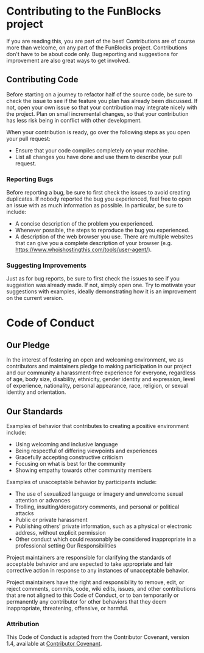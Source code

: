 # Contributing to the FunBlocks project

If you are reading this, you are part of the best! Contributions are of course more than welcome, on any part of the FunBlocks project.
Contributions don't have to be about code only.
Bug reporting and suggestions for improvement are also great ways to get involved.

## Contributing Code

Before starting on a journey to refactor half of the source code, be sure to check the issue to see if the feature you plan has already been discussed.
If not, open your own issue so that your contribution may integrate nicely with the project.
Plan on small incremental changes, so that your contribution has less risk being in conflict with other development.

When your contribution is ready, go over the following steps as you open your pull request:

* Ensure that your code compiles completely on your machine.
* List all changes you have done and use them to describe your pull request.

### Reporting Bugs

Before reporting a bug, be sure to first check the issues to avoid creating duplicates.
If nobody reported the bug you experienced, feel free to open an issue with as much information as possible.
In particular, be sure to include:

* A concise description of the problem you experienced.
* Whenever possible, the steps to reproduce the bug you experienced.
* A description of the web browser you use.
  There are multiple websites that can give you a complete description of your browser (e.g. https://www.whoishostingthis.com/tools/user-agent/).

### Suggesting Improvements

Just as for bug reports, be sure to first check the issues to see if you suggestion was already made.
If not, simply open one.
Try to motivate your suggestions with examples, ideally demonstrating how it is an improvement on the current version.

# Code of Conduct

## Our Pledge

In the interest of fostering an open and welcoming environment, we as contributors and maintainers pledge to making participation in our project and our community a harassment-free experience for everyone, regardless of age, body size, disability, ethnicity, gender identity and expression, level of experience, nationality, personal appearance, race, religion, or sexual identity and orientation.

## Our Standards

Examples of behavior that contributes to creating a positive environment include:

* Using welcoming and inclusive language
* Being respectful of differing viewpoints and experiences
* Gracefully accepting constructive criticism
* Focusing on what is best for the community
* Showing empathy towards other community members

Examples of unacceptable behavior by participants include:

* The use of sexualized language or imagery and unwelcome sexual attention or advances
* Trolling, insulting/derogatory comments, and personal or political attacks
* Public or private harassment
* Publishing others' private information, such as a physical or electronic address, without explicit permission
* Other conduct which could reasonably be considered inappropriate in a professional setting
Our Responsibilities

Project maintainers are responsible for clarifying the standards of acceptable behavior and are expected to take appropriate and fair corrective action in response to any instances of unacceptable behavior.

Project maintainers have the right and responsibility to remove, edit, or reject comments, commits, code, wiki edits, issues, and other contributions that are not aligned to this Code of Conduct, or to ban temporarily or permanently any contributor for other behaviors that they deem inappropriate, threatening, offensive, or harmful.
### Attribution

This Code of Conduct is adapted from the Contributor Covenant, version 1.4, available at [Contributor Covenant](http://contributor-covenant.org/version/1/4/).
